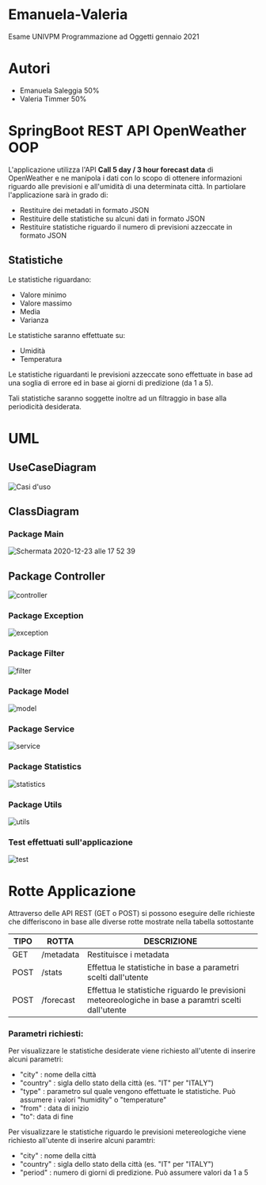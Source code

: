 # Emanuela-Valeria
Esame UNIVPM Programmazione ad Oggetti gennaio 2021

# Autori 
- Emanuela Saleggia 50%
- Valeria Timmer 50%

# SpringBoot REST API OpenWeather OOP
 L'applicazione utilizza l'API **Call 5 day / 3 hour forecast data** di OpenWeather
 e ne manipola i dati con lo scopo di ottenere informazioni riguardo alle previsioni
 e all'umidità di una determinata città. 
 In partiolare l'applicazione sarà in grado di: 
 - Restituire dei metadati in formato JSON 
 - Restituire delle statistiche su alcuni dati in formato JSON 
 - Restituire statistiche riguardo il numero di previsioni azzeccate in formato JSON
 
## Statistiche
Le statistiche riguardano: 
- Valore minimo
- Valore massimo
- Media
- Varianza

Le statistiche saranno effettuate su:
 - Umidità 
 - Temperatura

Le statistiche riguardanti le previsioni azzeccate sono effettuate in base ad una soglia
di errore ed in base ai giorni di predizione (da 1 a 5).

Tali statistiche saranno soggette inoltre ad un filtraggio in base alla periodicità desiderata.


# UML

## UseCaseDiagram
![Casi d'uso](https://user-images.githubusercontent.com/75066505/105203213-24025080-5b43-11eb-9d64-5973a1c0cc40.png)

## ClassDiagram

### Package Main
![Schermata 2020-12-23 alle 17 52 39](https://user-images.githubusercontent.com/75066505/103020235-57ec5500-4548-11eb-8c4c-8a45fec021eb.png)

## Package Controller
![controller](https://user-images.githubusercontent.com/75066505/105203329-472d0000-5b43-11eb-8f14-df46672cbc79.png)

### Package Exception
![exception](https://user-images.githubusercontent.com/75066505/105203453-688dec00-5b43-11eb-8e10-da99438949e9.png)

### Package Filter
![filter](https://user-images.githubusercontent.com/75066505/105203543-88bdab00-5b43-11eb-9095-ded5409542a9.png)

### Package Model
![model](https://user-images.githubusercontent.com/75066505/105203991-0386c600-5b44-11eb-824b-aa2b39972440.png)

### Package Service
![service](https://user-images.githubusercontent.com/75066505/105204106-23b68500-5b44-11eb-8a06-3ffb2856c066.png)

### Package Statistics
![statistics](https://user-images.githubusercontent.com/75066505/105204229-3d57cc80-5b44-11eb-89eb-136411ddc484.png)

### Package Utils
![utils](https://user-images.githubusercontent.com/75066505/105204346-595b6e00-5b44-11eb-926a-4244b5b3fc3a.png)

### Test effettuati sull'applicazione 
![test](https://user-images.githubusercontent.com/75066505/105204471-7ee87780-5b44-11eb-8a17-74ad7c540883.png)

# Rotte Applicazione
Attraverso delle API REST (GET o POST) si possono eseguire delle richieste che 
differiscono in base alle diverse rotte mostrate nella tabella sottostante

TIPO | ROTTA | DESCRIZIONE
-----|-------|------------
GET  |/metadata | Restituisce i metadata 
POST |/stats  | Effettua le statistiche in base a parametri scelti dall'utente 
POST |/forecast | Effettua le statistiche riguardo le previsioni meteoreologiche in base a paramtri scelti dall'utente

### Parametri richiesti:
Per visualizzare le statistiche desiderate viene richiesto all'utente di inserire alcuni parametri: 
- "city" : nome della città 
- "country" : sigla dello stato della città (es. "IT" per "ITALY")
- "type" : parametro sul quale vengono effettuate le statistiche. Può assumere i valori "humidity" o "temperature"
- "from" : data di inizio
- "to": data di fine

Per visualizzare le statistiche riguardo le previsioni metereologiche viene richiesto all'utente di inserire alcuni paramtri:
- "city" : nome della città
- "country" : sigla dello stato della città (es. "IT" per "ITALY")
- "period" : numero di giorni di predizione. Può assumere valori da 1 a 5
